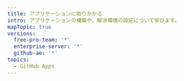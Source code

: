 ```yaml
---
title: アプリケーションに取りかかる
intro: アプリケーションの構築や、解決環境の設定について学びます。
mapTopic: true
versions:
  free-pro-team: '*'
  enterprise-server: '*'
  github-ae: '*'
topics:
  - GitHub Apps
---
```


